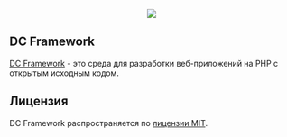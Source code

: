 <p align="center">
    <a href="https://deus-code.ru/" target="_blank" >
        <img src="https://deus-code.ru/assets/images/logo_w.png">
    </a>
</p>

## DC Framework
[DC Framework](https://deus-code.ru/) - это среда для разработки веб-приложений на PHP с открытым исходным кодом.

## Лицензия
DC Framework распространяется по [лицензии MIT](https://opensource.org/licenses/MIT).